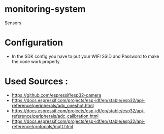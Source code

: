 # monitoring-system
Sensors


# Configuration 
- In the SDK config you have to put your WIFI SSID and Password to make the code work properly.


# Used Sources :
- https://github.com/espressif/esp32-camera
- https://docs.espressif.com/projects/esp-idf/en/stable/esp32/api-reference/peripherals/adc_oneshot.html
- https://docs.espressif.com/projects/esp-idf/en/stable/esp32/api-reference/peripherals/adc_calibration.html
- https://docs.espressif.com/projects/esp-idf/en/stable/esp32/api-reference/protocols/mqtt.html
